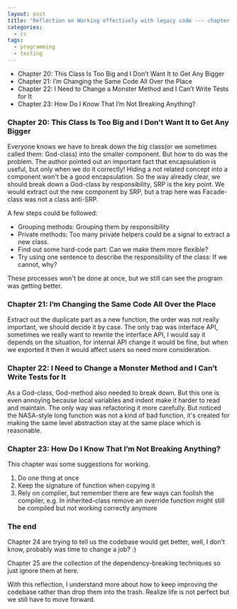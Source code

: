 ```yaml
---
layout: post
title: "Reflection on Working effectively with legacy code --- chapter 20 to 23"
categories:
  - cs
tags:
  - programming
  - testing
---
```


- Chapter 20: This Class Is Too Big and I Don’t Want It to Get Any Bigger
- Chapter 21: I’m Changing the Same Code All Over the Place
- Chapter 22: I Need to Change a Monster Method and I Can’t Write Tests for It
- Chapter 23: How Do I Know That I’m Not Breaking Anything?

### Chapter 20: This Class Is Too Big and I Don’t Want It to Get Any Bigger

Everyone knows we have to break down the big class(or we sometimes called them: God-class) into the smaller component. But how to do was the problem. The author pointed out an important fact that encapsulation is useful, but only when we do it correctly! Hiding a not related concept into a component won't be a good encapsulation. So the way already clear, we should break down a God-class by responsibility, SRP is the key point. We would extract out the new component by SRP, but a trap here was Facade-class was not a class anti-SRP.

A few steps could be followed:

- Grouping methods: Grouping them by responsibility
- Private methods: Too many private helpers could be a signal to extract a new class.
- Find out some hard-code part: Can we make them more flexible?
- Try using one sentence to describe the responsibility of the class: If we cannot, why?

These processes won't be done at once, but we still can see the program was getting better.

### Chapter 21: I’m Changing the Same Code All Over the Place

Extract out the duplicate part as a new function, the order was not really important, we should decide it by case. The only trap was interface API, sometimes we really want to rewrite the interface API, I would say it depends on the situation, for internal API change it would be fine, but when we exported it then it would affect users so need more consideration.

### Chapter 22: I Need to Change a Monster Method and I Can’t Write Tests for It

As a God-class, God-method also needed to break down. But this one is even annoying because local variables and indent make it harder to read and maintain. The only way was refactoring it more carefully. But noticed the NASA-style long function was not a kind of bad function, it's created for making the same level abstraction stay at the same place which is reasonable.

### Chapter 23: How Do I Know That I’m Not Breaking Anything?

This chapter was some suggestions for working.

1. Do one thing at once
2. Keep the signature of function when copying it
3. Rely on complier, but remember there are few ways can foolish the compiler, e.g. In inherited-class remove an override function might still be compiled but not working correctly anymore

### The end

Chapter 24 are trying to tell us the codebase would get better, well, I don't know, probably was time to change a job? :)

Chapter 25 are the collection of the dependency-breaking techniques so just ignore them at here.

With this reflection, I understand more about how to keep improving the codebase rather than drop them into the trash. Realize life is not perfect but we still have to move forward.
